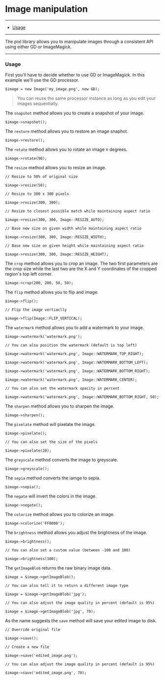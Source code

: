 # Image manipulation

--------------------------------------------------------

* [Usage](#usage)

--------------------------------------------------------

The pixl library allows you to manipulate images through a consistent API using either GD or ImageMagick.

--------------------------------------------------------

<a id="usage"></a>

### Usage

First you'll have to decide whether to use GD or ImageMagick. In this example we'll use the GD processor.

	$image = new Image('my_image.png', new GD);

> You can reuse the same processor instance as long as you edit your images sequentially.

The ```snapshot``` method allows you to create a snapshot of your image.

	$image->snapshot();

The ```restore``` method allows you to restore an image snaphot.

	$image->restore();

The ```rotate``` method allows you to rotate an image n degrees.

	$image->rotate(90);

The ```resize``` method allows you to resize an image.

	// Resize to 50% of original size

	$image->resize(50);

	// Resize to 300 x 300 pixels

	$image->resize(300, 300);

	// Resize to closest possible match while maintaining aspect ratio

	$image->resize(300, 300, Image::RESIZE_AUTO);

	// Base new size on given width while maintaining aspect ratio

	$image->resize(300, 300, Image::RESIZE_WIDTH);

	// Base new size on given height while maintaining aspect ratio

	$image->resize(300, 300, Image::RESIZE_HEIGHT);

The ```crop``` method allows you to crop an image. The two first parameters are the crop size while the last two are the X and Y coordinates of the cropped region's top left corner.

	$image->crop(200, 200, 50, 50);

The ```flip``` method allows you to flip and image.

	$image->flip();

	// Flip the image vertiaclly

	$image->flip(Image::FLIP_VERTICAL);

The ```watermark``` method allows you to add a watermark to your image.

	$image->watermark('watermark.png');

	// You can also position the watermark (default is top left)

	$image->watermark('watermark.png', Image::WATERMARK_TOP_RIGHT);

	$image->watermark('watermark.png', Image::WATERMARK_BOTTOM_LEFT);

	$image->watermark('watermark.png', Image::WATERMARK_BOTTOM_RIGHT);

	$image->watermark('watermark.png', Image::WATERMARK_CENTER);

	// You can also set the watermark opacity in percent

	$image->watermark('watermark.png', Image::WATERMARK_BOTTOM_RIGHT, 50);

The ```sharpen``` method allows you to sharpen the image.

	$image->sharpen();

The ```pixelate``` method will pixelate the image.

	$image->pixelate();

	// You can also set the size of the pixels

	$image->pixelate(20);

The ```greyscale``` method converts the image to greyscale.

	$image->greyscale();

The ```sepia``` method converts the iamge to sepia.

	$image->sepia();

The ```negate``` will invert the colors in the image.

	$image->negate();

The ```colorize``` method allows you to colorize an image.

	$image->colorize('FF0000');

The ```brightness``` method allows you adjust the brightness of the image.

	$image->brightness();

	// You can also set a custom value (between -100 and 100)

	$image->brightness(100);

The ```getImageBlob``` returns the raw binary image data.

	$image = $image->getImageBlob();

	// You can also tell it to return a different image type

	$image = $image->getImageBlob('jpg');

	// You can also adjust the image quality in percent (default is 95%)

	$image = $image->getImageBlob('jpg', 70);

As the name suggests the ```save``` method will save your edited image to disk.

	// Override original file

	$image->save();

	// Create a new file

	$image->save('edited_image.png');

	// You can also adjust the image quality in percent (default is 95%)

	$image->save('edited_image.png', 70);